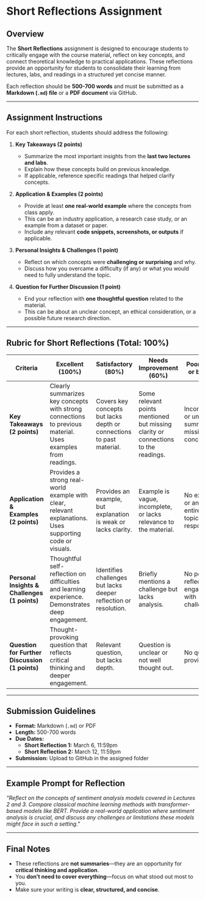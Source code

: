 # Short Reflections Assignment

## Overview
The **Short Reflections** assignment is designed to encourage students to critically engage with the course material, reflect on key concepts, and connect theoretical knowledge to practical applications. These reflections provide an opportunity for students to consolidate their learning from lectures, labs, and readings in a structured yet concise manner.

Each reflection should be **500-700 words** and must be submitted as a **Markdown (`.md`) file** or a **PDF document** via GitHub.

---

## Assignment Instructions
For each short reflection, students should address the following:

1. **Key Takeaways (2 points)**  
   - Summarize the most important insights from the **last two lectures and labs**.  
   - Explain how these concepts build on previous knowledge.  
   - If applicable, reference specific readings that helped clarify concepts.  

2. **Application & Examples (2 points)**  
   - Provide at least **one real-world example** where the concepts from class apply.  
   - This can be an industry application, a research case study, or an example from a dataset or paper.  
   - Include any relevant **code snippets, screenshots, or outputs** if applicable.  

3. **Personal Insights & Challenges (1 point)**  
   - Reflect on which concepts were **challenging or surprising** and why.  
   - Discuss how you overcame a difficulty (if any) or what you would need to fully understand the topic.  

4. **Question for Further Discussion (1 point)**  
   - End your reflection with **one thoughtful question** related to the material.  
   - This can be about an unclear concept, an ethical consideration, or a possible future research direction.  

---

## Rubric for Short Reflections (Total: 100%)

| Criteria                      | Excellent (100%) | Satisfactory (80%) | Needs Improvement (60%) | Poor (40% or below) |
|--------------------------------|------------------|--------------------|-------------------------|----------------------|
| **Key Takeaways (2 points)**        | Clearly summarizes key concepts with strong connections to previous material. Uses examples from readings. | Covers key concepts but lacks depth or connections to past material. | Some relevant points mentioned but missing clarity or connections to the readings. | Incomplete or unclear summary, missing key concepts. |
| **Application & Examples (2 points)** | Provides a strong real-world example with clear, relevant explanations. Uses supporting code or visuals. | Provides an example, but explanation is weak or lacks clarity. | Example is vague, incomplete, or lacks relevance to the material. | No example or an entirely off-topic response. |
| **Personal Insights & Challenges (1 points)** | Thoughtful self-reflection on difficulties and learning experience. Demonstrates deep engagement. | Identifies challenges but lacks deeper reflection or resolution. | Briefly mentions a challenge but lacks analysis. | No personal reflection or engagement with challenges. |
| **Question for Further Discussion (1 points)** | Thought-provoking question that reflects critical thinking and deeper engagement. | Relevant question, but lacks depth. | Question is unclear or not well thought out. | No question provided. |

---

## Submission Guidelines
- **Format:** Markdown (`.md`) or PDF  
- **Length:** 500-700 words  
- **Due Dates:**  
  - **Short Reflection 1:** March 6, 11:59pm  
  - **Short Reflection 2:** March 12, 11:59pm  
- **Submission:** Upload to GitHub in the assigned folder  

---

## Example Prompt for Reflection
*"Reflect on the concepts of sentiment analysis models covered in Lectures 2 and 3. Compare classical machine learning methods with transformer-based models like BERT. Provide a real-world application where sentiment analysis is crucial, and discuss any challenges or limitations these models might face in such a setting."*

---

## Final Notes
- These reflections are **not summaries**—they are an opportunity for **critical thinking and application**.  
- You **don’t need to cover everything**—focus on what stood out most to you.  
- Make sure your writing is **clear, structured, and concise**.  
